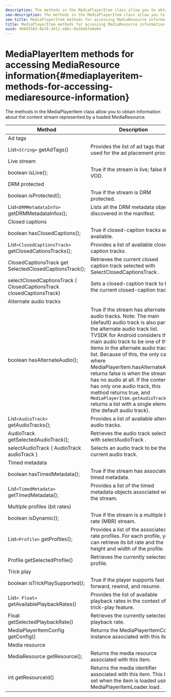 ```yaml
---
description: The methods in the MediaPlayerItem class allow you to obtain information about the content stream represented by a loaded MediaResource.
seo-description: The methods in the MediaPlayerItem class allow you to obtain information about the content stream represented by a loaded MediaResource.
seo-title: MediaPlayerItem methods for accessing MediaResource information
title: MediaPlayerItem methods for accessing MediaResource information
uuid: 46845583-0a76-4411-a8bc-0a16ebfe8e6e
---
```


# MediaPlayerItem methods for accessing MediaResource information{#mediaplayeritem-methods-for-accessing-mediaresource-information}

The methods in the MediaPlayerItem class allow you to obtain information about the content stream represented by a loaded MediaResource.

| Method | Description |
|--- |--- |
|Ad tags||
|List`<String>` getAdTags()|Provides the list of ad tags that are used for the ad placement process.|
|Live stream||
|boolean isLive();|True if the stream is live; false if it is VOD.|
|DRM protected||
|boolean isProtected();|True if the stream is DRM protected.|
|List`<DRMMetadataInfo>` getDRMMetadataInfos();|Lists all the DRM metadata objects discovered in the manifest.|
|Closed captions||
|boolean hasClosedCaptions();|True if closed-caption tracks are available.|
|List`<ClosedCaptionsTrack>` getClosedCationsTracks();|Provides a list of available closed-caption tracks.|
|ClosedCaptionsTrack get SelectedClosedCaptionsTrack();|Retrieves the current closed caption track selected with  SelectClosedCaptionsTrack .|
|selectClosedCaptionsTrack ( ClosedCaptionsTrack closedCaptionsTrack)|Sets a closed-caption track to be the current closed-caption track.|
|Alternate audio tracks||
|boolean hasAlternateAudio();|True if the stream has alternate audio tracks. Note:  The main (default) audio track is also part of the alternate audio track list.  TVSDK for Android considers the main audio track to be one of the items in the alternate audio track list. Because of this, the only case where  MediaPlayerItem.hasAlternateAudio  returns false is when the stream has no audio at all. If the content has only one audio track, this method returns true, and  `MediaPlayerItem.getAudioTracks`  returns a list with a single element (the default audio track).|
|List`<AudioTrack>` getAudioTracks();|Provides a list of available alternate audio tracks.|
|AudioTrack getSelectedAudioTrack();|Retrieves the audio track selected with  selectAudioTrack .|
|selectAudioTrack ( AudioTrack audioTrack )|Selects an audio track to be the current audio track.|
|Timed metadata||
|boolean hasTimedMetadata();|True if the stream has associated timed metadata.|
|List`<TimedMetadata>` getTimedMetadata();|Provides a list of the timed metadata objects associated with the stream.|
|Multiple profiles (bit rates)|
|boolean isDynamic();|True if the stream is a multiple bit rate (MBR) stream.|
|List`<Profile>` getProfiles();|Provides a list of the associated bit rate profiles. For each profile, you can retrieve its bit rate and the height and width of the profile.|
|Profile getSelectedProfile()|Retrieves the currently selected profile.|
|Trick play||
|boolean isTrickPlaySupported();|True if the player supports fast forward, rewind, and resume.|
|List`< Float>` getAvailablePlaybackRates()|Provides the list of available playback rates in the context of the trick-play feature.|
|Float getSelectedPlaybackRate()|Retrieves the currently selected playback rate.|
|MediaPlayerItemConfig getConfig()|Returns the  MediaPlayerItemConfig  instance associated with this item.|
|Media resource||
|MediaResource getResource();|Returns the media resource associated with this item.|
|int getResourceId()|Returns the media identifier associated with this item. This ID is set when the item is loaded using  MediaPlayerItemLoader.load .|
